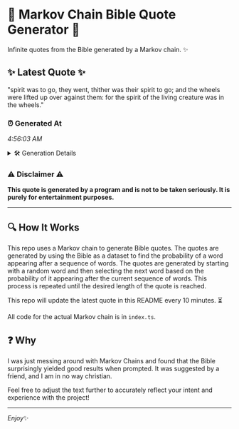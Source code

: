 # 📖 Markov Chain Bible Quote Generator 📖

Infinite quotes from the Bible generated by a Markov chain. ✨

## ✨ Latest Quote ✨
"spirit was to go, they went, thither was their spirit to go; and the wheels were lifted up over against them: for the spirit of the living creature was in the wheels."

### ⏰ Generated At
*4:56:03 AM*

<details>
    <summary>🛠️ Generation Details</summary>
    <p>
        <strong>🌱 Seed:</strong> spirit<br>
        <strong>🔄 Iterations:</strong> 31<br>
        <strong>📜 Context History:</strong><br>[ spirit ]: was<br>[ spirit, was ]: to<br>[ spirit, was, to ]: go,<br>[ spirit, was, to, go, ]: they<br>[ spirit, was, to, go,, they ]: went,<br>[ spirit, was, to, go,, they, went, ]: thither<br>[ was, to, go,, they, went,, thither ]: was<br>[ to, go,, they, went,, thither, was ]: their<br>[ go,, they, went,, thither, was, their ]: spirit<br>[ they, went,, thither, was, their, spirit ]: to<br>[ went,, thither, was, their, spirit, to ]: go;<br>[ thither, was, their, spirit, to, go; ]: and<br>[ was, their, spirit, to, go;, and ]: the<br>[ their, spirit, to, go;, and, the ]: wheels<br>[ spirit, to, go;, and, the, wheels ]: were<br>[ to, go;, and, the, wheels, were ]: lifted<br>[ go;, and, the, wheels, were, lifted ]: up<br>[ and, the, wheels, were, lifted, up ]: over<br>[ the, wheels, were, lifted, up, over ]: against<br>[ wheels, were, lifted, up, over, against ]: them:<br>[ were, lifted, up, over, against, them: ]: for<br>[ lifted, up, over, against, them:, for ]: the<br>[ up, over, against, them:, for, the ]: spirit<br>[ over, against, them:, for, the, spirit ]: of<br>[ against, them:, for, the, spirit, of ]: the<br>[ them:, for, the, spirit, of, the ]: living<br>[ for, the, spirit, of, the, living ]: creature<br>[ the, spirit, of, the, living, creature ]: was<br>[ spirit, of, the, living, creature, was ]: in<br>[ of, the, living, creature, was, in ]: the<br>[ the, living, creature, was, in, the ]: wheels.<br>
    </p>
</details>

### ⚠️ Disclaimer ⚠️
**This quote is generated by a program and is not to be taken seriously. It is purely for entertainment purposes.**

---

## 🔍 How It Works

This repo uses a Markov chain to generate Bible quotes. The quotes are generated by using the Bible as a dataset to find the probability of a word appearing after a sequence of words. The quotes are generated by starting with a random word and then selecting the next word based on the probability of it appearing after the current sequence of words. This process is repeated until the desired length of the quote is reached.

This repo will update the latest quote in this README every 10 minutes. ⏳

All code for the actual Markov chain is in `index.ts`.

## ❓ Why

I was just messing around with Markov Chains and found that the Bible surprisingly yielded good results when prompted. 
It was suggested by a friend, and I am in no way christian.

Feel free to adjust the text further to accurately reflect your intent and experience with the project!

---

*Enjoy*✨
